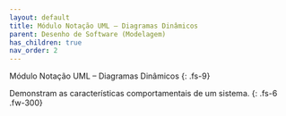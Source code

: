 ```yaml
---
layout: default
title: Módulo Notação UML – Diagramas Dinâmicos
parent: Desenho de Software (Modelagem)
has_children: true
nav_order: 2
---
```


Módulo Notação UML – Diagramas Dinâmicos
{: .fs-9}

Demonstram as características comportamentais de um sistema.
{: .fs-6 .fw-300}
